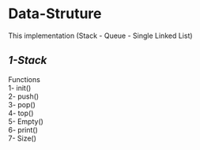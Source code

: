 # Data-Struture
This implementation (Stack - Queue - Single Linked List)

## ***1-Stack***
Functions   <br>
1- init()  <br>
2- push()  <br>
3- pop()   <br>
4- top()   <br>
5- Empty() <br>
6- print() <br>
7- Size()  <br>
